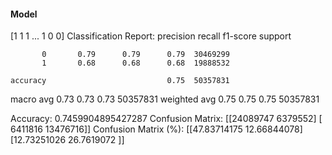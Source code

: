 #### Model
[1 1 1 ... 1 0 0]
Classification Report:
              precision    recall  f1-score   support

           0       0.79      0.79      0.79  30469299
           1       0.68      0.68      0.68  19888532

    accuracy                           0.75  50357831
   macro avg       0.73      0.73      0.73  50357831
weighted avg       0.75      0.75      0.75  50357831

Accuracy: 0.7459904895427287
Confusion Matrix:
[[24089747  6379552]
 [ 6411816 13476716]]
Confusion Matrix (%):
[[47.83714175 12.66844078]
 [12.73251026 26.7619072 ]]
